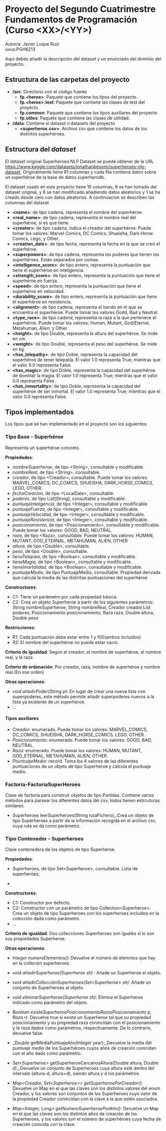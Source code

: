 # Proyecto del Segundo Cuatrimestre Fundamentos de Programación (Curso  \<XX\>/\<YY\>)
Autor/a: Javier Luque Ruiz   
uvus:PGH6213

Aquí debes añadir la descripción del dataset y un enunciado del dominio del proyecto.


## Estructura de las carpetas del proyecto

* **/src**: Directorio con el código fuente
  * **fp.\<heroe\>**: Paquete que contiene los tipos del proyecto.
  * **fp.\<heroe\>.test**: Paquete que contiene las clases de test del proyecto.
  * **fp.common**: Paquete que contiene los tipos auxiliares del proyecto
  * **fp.utiles**:  Paquete que contiene las clases de utilidad. 
* **/data**: Contiene el dataset o datasets del proyecto
    * **\<superheroe.csv\>**: Archivo csv que contiene los datos de los distintos superhéroes.
 

    
## Estructura del *dataset*

El dataset original Superheroes NLP Dataset se puede obtener de la URL https://www.kaggle.com/datasets/jonathanbesomi/superheroes-nlp-dataset. Originalmente tiene 81 columnas y cada fila contiene datos sobre un superhéroe de la base de datos superherodb. 

El dataset usado en este proyecto tiene 16 columnas, 9 se han tomado del dataset original, y 6 se han modificado añadiendo datos aleatorios y 1 se ha creado desde cero con datos aleatorios. A continuacion se describen las columnas del dataset



* **\<name>**: de tipo cadena, representa el nombre del superhéroe.
* **\<real_name>**: de tipo cadena, representa el nombre real del superhéroe, si es que tiene.
* **\<creator>**: de tipo cadena, indica el creador del superhéroe. Puede tomar los valores: Marvel Comics, DC Comics, Shueisha, Dark Horse Comics, Lego, y Other.
* **\<creation_date>**: de tipo fecha, representa la fecha en la que se creó el superhéroe.
* **\<superpowers>**: de tipo cadena, representa los poderes que tienen los superhéroes. Están separados por comas.
* **\<intelligence_score>**: de tipo entero, representa la puntuación que tiene el superhéroe en inteligencia.
* **\<strength_score>**: de tipo entero, representa la puntuación que tiene el superhéroe en fuerza.
* **\<speed>**: de tipo entero, representa la puntuación que tiene el superhéroe en velocidad.
* **\<durability_score>**: de tipo entero, representa la puntuación que tiene el superhéroe en resistencia.
* **\<alignment>**: de tipo cadena, representa el bando en el que se encuentra el superhéroe. Puede tomar los valores Godd, Bad y Neutral.
* **\<type_race>**: de tipo cadena, representa la raza a la que pertenece el superhéroe. Puede tomar los valores: Human, Mutant, God/Eternal, Metahuman, Alien, y Other.
* **\<height>**: de tipo Double, representa la altura del superhéroe. Se mide en cm.
* **\<weight>**: de tipo Double, representa el peso del superhéroe. Se mide en kg.
* **\<has_telepathy>**: de tipo Doble, representa la capacidad del superhéroe de tener telepatía. El valor 1.0 representa True; mientras que el valor 0.0 representa False.
* **\<has_magic>**: de tipo Doble, representa la capacidad del superhéroe de dominar la magia. El valor 1.0 representa True; mientras que el valor 0.0 representa False.
* **\<has_inmortality>**: de tipo Doble, representa la capacidad del superhéroe de ser inmortal. El valor 1.0 representa True; mientras que el valor 0.0 representa False.

## Tipos implementados

Los tipos que se han implementado en el proyecto son los siguientes:

### Tipo Base - Superhéroe
Representa un superhéroe concreto.

**Propiedades**:

- _nombreSuperheroe_, de tipo \<String\>, consultable y modificable. 
- _nombreReal_, de tipo \<String\>, consultable.
- _creador_, de tipo \<Creador\>, consultable. Puede tomar los valores: MARVEL_COMICS, DC_COMICS, SHUEISHA, DARK_HORSE_COMICS, LEGO, OTHER.
- _fechaCreacion_, de tipo \<LocalDate\>, consultable.
- _poderes_, de tipo List[String], consultable y modificable.
- _puntuajeInteligencia_, de tipo \<Integer\>, consultable y modificable.
- _puntuajeFuerza_, de tipo \<Integer\>, consultable y modificable.
- _puntuajeVelocidad_, de tipo \<Integer\>, consultable y modificable.
- _puntuajeResistencia_, de tipo \<Integer\>, consultable y modificable.
- _posicionamiento_, de tipo \<Posicionamiento\>, consultable y modificable. Puede tomar los valores: GOOD, BAD, NEUTRAL.
- _raza_, de tipo \<Raza\>, consultable. Puede tomar los valores: HUMAN, MUTANT, GOD_ETERNAL, METAHUMAN, ALIEN, OTHER
- _altura_, de tipo \<Double\>, consultable.
- _peso_, de tipo \<Double\>, consultable.
- _tieneTelepaia_, de tipo \<Boolean\>, consultable y modificable.
- _tieneMagia_, de tipo \<Boolean\>, consultable y modificable.
- _tieneImortalidad_, de tipo \<Boolean\>, consultable y modificable.
- _puntuajeMedio_, de tipo PuntuajeMedio, consultable. Propiedad derivada que calcula la media de las distintas puntuaciones del superhéroe

**Constructores**: 

- C1: Tiene un parámetro por cada propiedad básica.
- C2: Crea un objeto Superheroe a partir de los siguientes parámetros: 
String nombreSuperheroe, String nombreReal, Creador creador,List<String> poderes, Posicionamiento posicionamiento, Raza raza, Double altura, Double peso

**Restricciones**:
 
- R1: Cada puntuación debe estar entre 1 y 100(ambos incluidos).
- R2: El nombre del superhéroe no puede estar vacío.

**Criterio de igualdad**: Según el creador, el nombre de superhéroe, el nombre real, y la raza

**Criterio de ordenación**: Por creador, raza, nombre de superhéroe y nombre real.(En ese orden)

**Otras operaciones**:
 
-	_void añadirPoder(String p)_: En lugar de crear una nueva lista con superpoderes, este método permite añadir superpoderes nuevos a la lista ya existente de un superhéroe.
- ...

#### Tipos auxiliares
 - _Creador:_ enumerado. Puede tomar los valores: MARVEL_COMICS, DC_COMICS, SHUEISHA, DARK_HORSE_COMICS, LEGO, OTHER.
 - _Posicionamiento:_ enumerado. Puede tomar los valores: GOOD, BAD, NEUTRAL.
  - _Raza:_ enumerado. Puede tomar los valores: HUMAN, MUTANT, GOD_ETERNAL, METAHUMAN, ALIEN, OTHER.
 - _PountuajeMedio:_ record. Toma los 4 valores de las diferentes puntuaciones de un objeto de tipo Superheroe y calcula el puntuaje medio.



### Factoría-FactoriaSuperHeroes
Clase de factoría para construir objetos de tipo Partidas. Contiene varios métodos para parsear los diferentes datos del csv, todos tienen estrcuturas similares.

- Superheroes leerSuperheroes(String rutaFichero)_:Crea un objeto de tipo Superheroes a partir de la información recogida en el archivo csv, cuya ruta se da como parámetro.


### Tipo Contenedor - Superheroes

Clase contenedora de los objetos de tipo Superheroe.

**Propiedades**:

- _Superheroes_, de tipo Set\<Superheroe\>, consultable. Lista de superheroes,

- 
**Constructores**: 

- C1: Constructor por defecto.
- C2: Constructor con un parámetro de tipo Collection\<Superheroe\>. Crea un objeto de tipo Superheroes con los superheroes incluidos en la colección dada como parámetro.
- ...

**Criterio de igualdad**: Dos collecciones Superheroes son iguales si lo son sus propiedades Superheroe.


**Otras operaciones**:
 
-	_Integer numeroElementos()_: Devuelve el número de elemntos que hay en la colleción superheroes.
- _void añadirSuperheroe(Superheroe sh)_ : Añade un Superheroe al objeto.
- _void añadirCollecciónSuperheroes(Set\<Superheroe\> sh)_: Añade un conjunto de Superheroes al objeto.
- _void eliminarSuperheroe(Superheroe sh)_: Elimina el Superheroe indicado como parámetro del objeto.
- _Boolean existeSuperheroePosicionamientoRaza(Posicionamiento p, Raza r)_: Devuelve true si existe un Superheroe tal que su propiedad posicionamiento y su propiedad raza conincidan con el posicionamiento y la raza dados como parámetros, respectivamente. De lo contrario, devuelve false.
- _Double getMediaPuntuajeAño(Integer year):_Devuelve la media del puntuaje medio de los Superhéroes cuyos años de creación coincidan con el año dado como parámetro.
- _Set\<Superheroe\>_ getSuperheroeCercanosAltura(Double altura, Double d):_Devuelve un conjunto de Superheroes cuya altura esté dentro del intervalo (altura-d, altura+d), siendo altura y d los parámetros.
- _Map<Creador, Set\<Superheroe\>> getSuperheroePorCreador():_ Devuelve un Map en el que las claves son los distintos valores del enum Creador, y los valores son conjuntos de los Superheroes cuyo valor de la propiedad Creador conincidan con la clave a la que estén asociados.

- _Map<Integer, Long> getNumeroSuperheroePorAño():_ Devuelve un Map en el que las claves son los distintos años de creación de los Superheroes, y los valores son el número de superhéroes cuya fecha de creación coincida con la clave.

